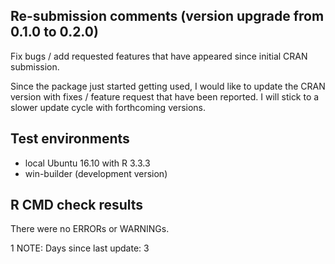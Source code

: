 ## Re-submission comments (version upgrade from 0.1.0 to 0.2.0)

Fix bugs / add requested features that have appeared since initial CRAN submission. 

Since the package just started getting used, I would like to update the CRAN version with fixes / feature request that have been reported. I will stick to a slower update cycle with forthcoming versions.

## Test environments
* local Ubuntu 16.10 with R 3.3.3
* win-builder (development version)

## R CMD check results

There were no ERRORs or WARNINGs. 

1 NOTE: Days since last update: 3
